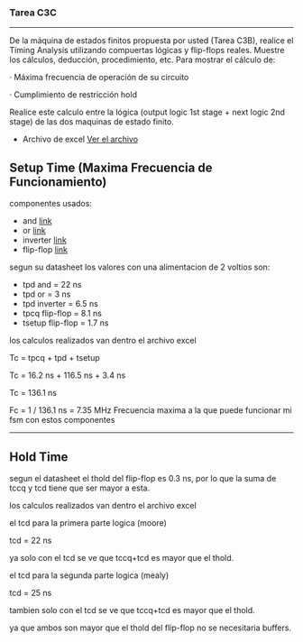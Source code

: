 ### Tarea C3C

---

De la máquina de estados finitos propuesta por usted (Tarea C3B), realice el Timing Analysis utilizando compuertas lógicas y flip-flops reales. Muestre los cálculos, deducción, procedimiento, etc. Para mostrar el cálculo de:

· Máxima frecuencia de operación de su circuito

· Cumplimiento de restricción hold

Realice este calculo entre la lógica (output logic 1st stage + next logic 2nd stage) de las dos maquinas de estado finito. 

* Archivo de excel [Ver el archivo](https://github.com/UMG-GT/c3c-erickespa/blob/main/Tarea%20C3C/setup%20time%20y%20hold%20time.xlsx)


## Setup Time (Maxima Frecuencia de Funcionamiento)

componentes usados:

- and        [link](https://www.digikey.com/en/products/detail/texas-instruments/SN74HCS21PWR/12165103)
- or         [link](https://www.digikey.com/en/products/detail/toshiba-semiconductor-and-storage/TC7SZ32FU-LJ-CT/870694)
- inverter   [link](https://www.digikey.com/en/products/detail/texas-instruments/SN74LVC1G14DBVR/385724)
- flip-flop  [link](https://www.digikey.com/en/products/detail/texas-instruments/SN74LVC2G74DCUR/467989)

segun su datasheet los valores con una alimentacion de 2 voltios son:

- tpd and = 22 ns
- tpd or = 3 ns
- tpd inverter = 6.5 ns
- tpcq flip-flop = 8.1 ns
- tsetup flip-flop = 1.7 ns

los calculos realizados van dentro el archivo excel

Tc = tpcq + tpd + tsetup

Tc = 16.2 ns + 116.5 ns + 3.4 ns

Tc = 136.1 ns

Fc = 1 / 136.1 ns = 7.35 MHz Frecuencia maxima a la que puede funcionar mi fsm con estos componentes

---

## Hold Time

segun el datasheet el thold del flip-flop es 0.3 ns, por lo que la suma de tccq y tcd tiene que ser mayor a esta.

los calculos realizados van dentro el archivo excel

el tcd para la primera parte logica (moore)

tcd = 22 ns

ya solo con el tcd se ve que tccq+tcd es mayor que el thold.

el tcd para la segunda parte logica (mealy)

tcd = 25 ns 

tambien solo con el tcd se ve que tccq+tcd es mayor que el thold.

ya que ambos son mayor que el thold del flip-flop no se necesitaria buffers.
